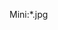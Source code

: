 <div id="wikitext">

Mini:\*.jpg

<div class="vspace">

</div>

<div style="display: none;">

Summary:My return trip to Oz, in Melbourne again Parent:Gallery(.<span
class="wikiword">[HomePage](http://wiki.tamouse.org?n=Gallery.HomePage?action=print)</span>)
<span
class="wikiword">[IncludeMe](http://wiki.tamouse.org?n=Gallery.IncludeMe?action=edit)[?](http://wiki.tamouse.org?n=Gallery.IncludeMe?action=edit)</span>:[Gallery](http://wiki.tamouse.org?n=Gallery.HomePage?action=print)
Categories:[Albums](http://wiki.tamouse.org?n=Category.Albums) Tags:
Melbourne, Australia, 2009

</div>

</div>
